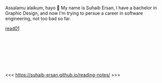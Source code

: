 Assalamu alaikum, hayo 👋 My name is Suhaib Ersan, I have a bachelor in Graphic Design, and now I'm trying to persue a career in software engineering, not too bad so far.

[read01](https://github.com/Suhaib-Ersan/reading-notes/blob/main/read01.md)

<br/><br/> 
<br/><br/> 
<br/><br/> 

<<< https://suhaib-ersan.github.io/reading-notes/ >>>
